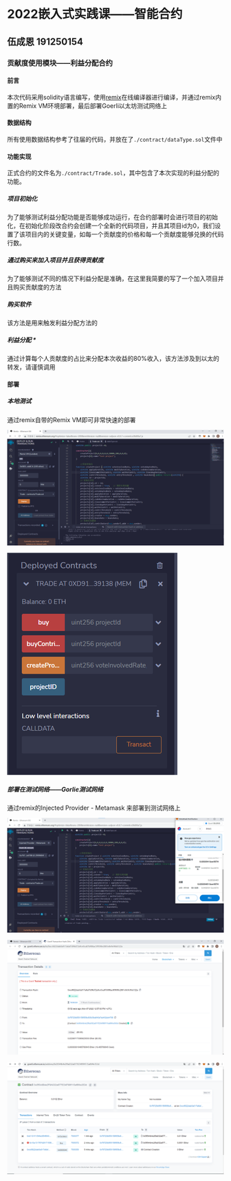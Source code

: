 # 2022嵌入式实践课——智能合约

## 伍成恩 191250154

### 贡献度使用模块——利益分配合约

#### 前言

本次代码采用solidity语言编写，使用[remix](http://remix.ethereum.org/)在线编译器进行编译，并通过remix内置的Remix VM环境部署，最后部署Goerli以太坊测试网络上

#### 数据结构

所有使用数据结构参考了往届的代码，并放在了`./contract/dataType.sol`文件中

#### 功能实现

正式合约的文件名为`./contract/Trade.sol`，其中包含了本次实现的利益分配的功能。

##### 项目初始化

为了能够测试利益分配功能是否能够成功运行，在合约部署时会进行项目的初始化，在初始化阶段改合约会创建一个全新的代码项目，并且其项目id为0，我们设置了该项目内的关键变量，如每一个贡献度的价格和每一个贡献度能够兑换的代码行数。

##### 通过购买来加入项目并且获得贡献度

为了能够测试不同的情况下利益分配是准确，在这里我简要的写了一个加入项目并且购买贡献度的方法

##### 购买软件

该方法是用来触发利益分配方法的

##### 利益分配 *

通过计算每个人贡献度的占比来分配本次收益的80%收入，该方法涉及到以太的转发，请谨慎调用

#### 部署

##### 本地测试

通过remix自带的Remix VM即可非常快速的部署

![image-20221107205417483](README.assets/image-20221107205417483.png)

![image-20221107205454252](README.assets/image-20221107205454252.png)

##### 部署在测试网络——Gorlie测试网络

通过remix的Injected Provider - Metamask 来部署到测试网络上

![image-20221107205631855](README.assets/image-20221107205631855.png)

![image-20221107205820932](README.assets/image-20221107205820932.png)

![image-20221107210250326](README.assets/image-20221107210250326.png)